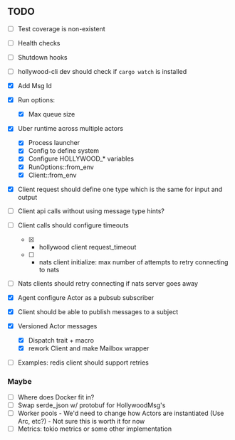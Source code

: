 ## TODO

- [ ] Test coverage is non-existent
- [ ] Health checks
- [ ] Shutdown hooks
- [ ] hollywood-cli dev should check if `cargo watch` is installed
- [x] Add Msg Id
- [x] Run options:
    - [x] Max queue size
- [x] Uber runtime across multiple actors
    - [x] Process launcher
    - [x] Config to define system
    - [x] Configure HOLLYWOOD_* variables
    - [x] RunOptions::from_env
    - [x] Client::from_env
- [x] Client request should define one type which
      is the same for input and output
- [ ] Client api calls without using message type hints?
- [ ] Client calls should configure timeouts
  - [x] - hollywood client request_timeout
  - [ ] - nats client initialize: max number of attempts to retry
        connecting to nats
- [ ] Nats clients should retry connecting if nats server goes away
- [x] Agent configure Actor as a pubsub subscriber
- [x] Client should be able to publish messages to a subject
- [x] Versioned Actor messages
    - [x] Dispatch trait + macro
    - [x] rework Client and make Mailbox wrapper
- [ ] Examples: redis client should support retries


### Maybe
- [ ] Where does Docker fit in?
- [ ] Swap serde_json w/ protobuf for HollywoodMsg's
- [ ] Worker pools
      - We'd need to change how Actors are instantiated (Use Arc, etc?)
      - Not sure this is worth it for now
- [ ] Metrics: tokio metrics or some other implementation

